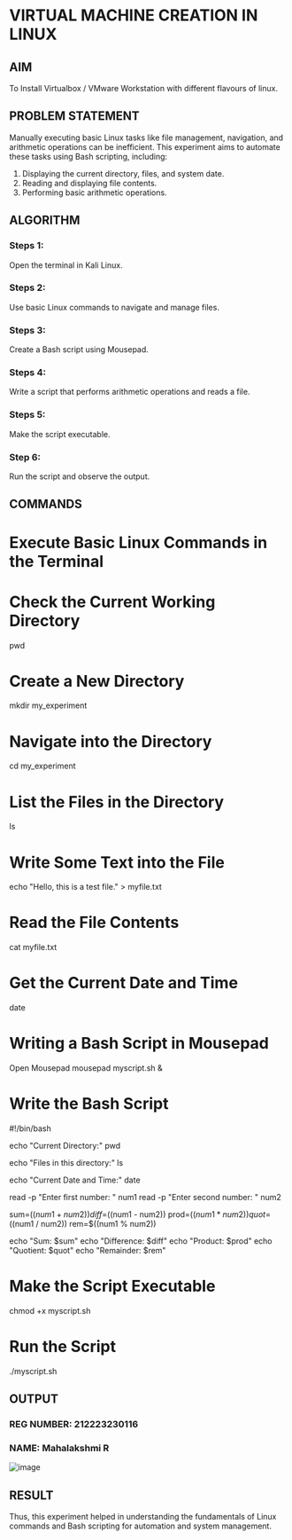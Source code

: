  # VIRTUAL MACHINE CREATION IN LINUX
## AIM
To Install Virtualbox / VMware Workstation with different flavours of linux.
## PROBLEM STATEMENT 
Manually executing basic Linux tasks like file management, navigation, and arithmetic operations can be inefficient. This experiment aims to automate these tasks using Bash scripting, including:

1. Displaying the current directory, files, and system date.
2. Reading and displaying file contents.
3. Performing basic arithmetic operations.

## ALGORITHM
 ### Steps 1:
 Open the terminal in Kali Linux.
 ### Steps 2: 
 Use basic Linux commands to navigate and manage files.
 ### Steps 3:
 Create a Bash script using Mousepad.
 ### Steps 4:
 Write a script that performs arithmetic operations and reads a file.
 ### Steps 5:
 Make the script executable.
 ### Step 6:
 Run the script and observe the output.
## COMMANDS
# Execute Basic Linux Commands in the Terminal
# Check the Current Working Directory
pwd

# Create a New Directory
mkdir my_experiment

# Navigate into the Directory
cd my_experiment

# List the Files in the Directory
ls

# Write Some Text into the File
echo "Hello, this is a test file." > myfile.txt

# Read the File Contents
cat myfile.txt

# Get the Current Date and Time
date

# Writing a Bash Script in Mousepad
Open Mousepad
mousepad myscript.sh &

# Write the Bash Script

#!/bin/bash 

echo "Current Directory:"
pwd

echo "Files in this directory:"
ls

echo "Current Date and Time:"
date

read -p "Enter first number: " num1
read -p "Enter second number: " num2

sum=$((num1 + num2))
diff=$((num1 - num2))
prod=$((num1 * num2))
quot=$((num1 / num2))
rem=$((num1 % num2))

echo "Sum: $sum"
echo "Difference: $diff"
echo "Product: $prod"
echo "Quotient: $quot"
echo "Remainder: $rem"


# Make the Script Executable
chmod +x myscript.sh

# Run the Script
./myscript.sh

## OUTPUT

### REG NUMBER: 212223230116
### NAME: Mahalakshmi R
![image](https://github.com/user-attachments/assets/ad716f83-e96f-431f-8fae-2d5bf2dd472f)
 
## RESULT
Thus, this experiment helped in understanding the fundamentals of Linux commands and Bash scripting for automation and system management.
  


